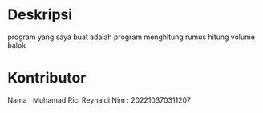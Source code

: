 # Deskripsi
program yang saya buat adalah program menghitung rumus hitung volume balok

# Kontributor
 Nama : Muhamad Rici Reynaldi
 Nim  : 202210370311207